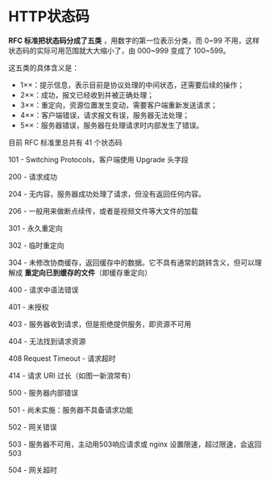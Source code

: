 # HTTP状态码

**RFC 标准把状态码分成了五类** ，用数字的第一位表示分类，而 0~99 不用，这样状态码的实际可用范围就大大缩小了，由 000~999 变成了 100~599。

这五类的具体含义是：

- 1××：提示信息，表示目前是协议处理的中间状态，还需要后续的操作；
- 2××：成功，报文已经收到并被正确处理；
- 3××：重定向，资源位置发生变动，需要客户端重新发送请求；
- 4××：客户端错误，请求报文有误，服务器无法处理；
- 5××：服务器错误，服务器在处理请求时内部发生了错误。

目前 RFC 标准里总共有 41 个状态码

101 - Switching Protocols，客户端使用 Upgrade 头字段

200 - 请求成功

204 - 无内容，服务器成功处理了请求，但没有返回任何内容。

206 - 一般用来做断点续传，或者是视频文件等大文件的加载

301 - 永久重定向

302 - 临时重定向

304 - 未修改协商缓存，返回缓存中的数据。它不具有通常的跳转含义，但可以理解成 **重定向已到缓存的文件**（即缓存重定向）

400 - 请求中语法错误

401 - 未授权

403 - 服务器收到请求，但是拒绝提供服务，即资源不可用

404 - 无法找到请求资源

408 Request Timeout - 请求超时

414 - 请求 URI 过长（如图一新浪常有）

500 - 服务器内部错误

501 - 尚未实施：服务器不具备请求功能

502 - 网关错误

503 - 服务器不可用，主动用503响应请求或 nginx 设置限速，超过限速，会返回503

504 - 网关超时
